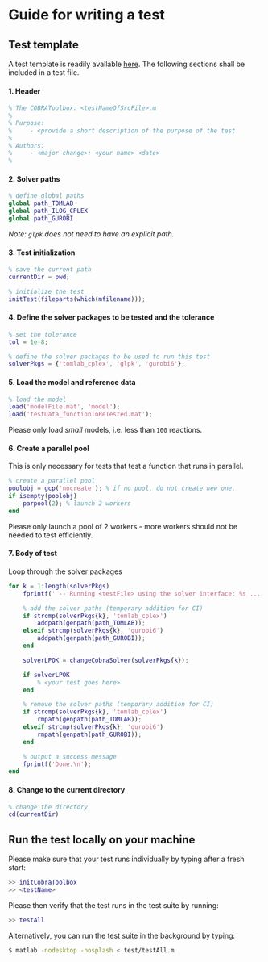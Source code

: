 # Guide for writing a test

## Test template

A test template is readily available [here](). The following sections shall be included in a test file.

#### 1. Header
````Matlab
% The COBRAToolbox: <testNameOfSrcFile>.m
%
% Purpose:
%     - <provide a short description of the purpose of the test
%
% Authors:
%     - <major change>: <your name> <date>
%
````

#### 2. Solver paths

````Matlab
% define global paths
global path_TOMLAB
global path_ILOG_CPLEX
global path_GUROBI
````
*Note: `glpk` does not need to have an explicit path.*

#### 3. Test initialization

````Matlab
% save the current path
currentDir = pwd;

% initialize the test
initTest(fileparts(which(mfilename)));
````

#### 4. Define the solver packages to be tested and the tolerance

```Matlab
% set the tolerance
tol = 1e-8;

% define the solver packages to be used to run this test
solverPkgs = {'tomlab_cplex', 'glpk', 'gurobi6'};
```

#### 5. Load the model and reference data

```Matlab
% load the model
load('modelFile.mat', 'model');
load('testData_functionToBeTested.mat');
```

Please only load *small* models, i.e. less than `100` reactions.

#### 6. Create a parallel pool

This is only necessary for tests that test a function that runs in parallel.

```Matlab
% create a parallel pool
poolobj = gcp('nocreate'); % if no pool, do not create new one.
if isempty(poolobj)
    parpool(2); % launch 2 workers
end
```
Please only launch a pool of 2 workers - more workers should not be needed to test efficiently.

#### 7. Body of test

Loop through the solver packages

````Matlab
for k = 1:length(solverPkgs)
    fprintf(' -- Running <testFile> using the solver interface: %s ... ', solverPkgs{k});

    % add the solver paths (temporary addition for CI)
    if strcmp(solverPkgs{k}, 'tomlab_cplex')
        addpath(genpath(path_TOMLAB));
    elseif strcmp(solverPkgs{k}, 'gurobi6')
        addpath(genpath(path_GUROBI));
    end

    solverLPOK = changeCobraSolver(solverPkgs{k});

    if solverLPOK
        % <your test goes here>
    end

    % remove the solver paths (temporary addition for CI)
    if strcmp(solverPkgs{k}, 'tomlab_cplex')
        rmpath(genpath(path_TOMLAB));
    elseif strcmp(solverPkgs{k}, 'gurobi6')
        rmpath(genpath(path_GUROBI));
    end

    % output a success message
    fprintf('Done.\n');
end    
````

#### 8. Change to the current directory

````Matlab
% change the directory
cd(currentDir)
````

## Run the test locally on your machine

Please make sure that your test runs individually by typing after a fresh start:
````Matlab
>> initCobraToolbox
>> <testName>
````

Please then verify that the test runs in the test suite by running:
````Matlab
>> testAll
````

Alternatively, you can run the test suite in the background by typing:
````sh
$ matlab -nodesktop -nosplash < test/testAll.m
````

